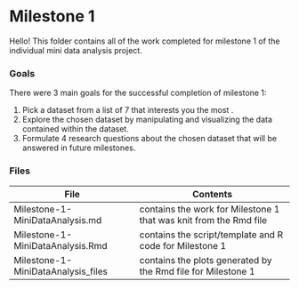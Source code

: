 # Milestone 1 

Hello! This folder contains all of the work completed for milestone 1 of the individual mini data analysis project. 

### Goals
There were 3 main goals for the successful completion of milestone 1:
1. Pick a dataset from a list of 7 that interests you the most . 
2. Explore the chosen dataset by manipulating and visualizing the data contained within the dataset.
3. Formulate 4 research questions about the chosen dataset that will be answered in future milestones.

### Files

| File                                | Contents                                                          |  
| ------------------------------------|------------------------------------------------------------------ |
| Milestone-1-MiniDataAnalysis.md     | contains the work for Milestone 1 that was knit from the Rmd file |  
| Milestone-1-MiniDataAnalysis.Rmd    | contains the script/template and R code for Milestone 1           |
| Milestone-1-MiniDataAnalysis_files  | contains the plots generated by the Rmd file for Milestone 1      |